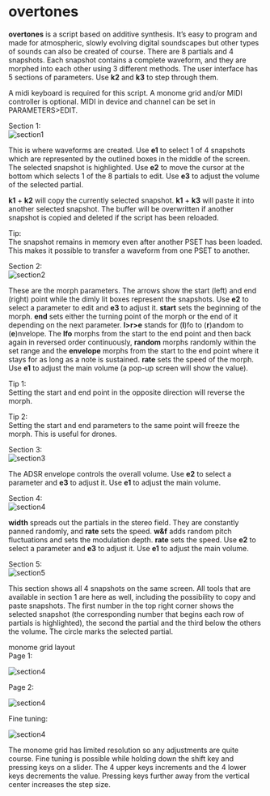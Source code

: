 # overtones
**overtones** is a script based on additive synthesis. It’s easy to program and made for atmospheric, slowly evolving digital soundscapes but other types of sounds can also be created of course. There are 8 partials and 4 snapshots. Each snapshot contains a complete waveform, and they are morphed into each other using 3 different methods. The user interface has 5 sections of parameters. Use **k2** and **k3** to step through them.

A midi keyboard is required for this script. A monome grid and/or MIDI controller is optional. MIDI in device and channel can be set in PARAMETERS>EDIT.

Section 1:  
![section1](overtones_section1.png)  
  
This is where waveforms are created. Use **e1** to select 1 of 4 snapshots which are represented by the outlined boxes in the middle of the screen. The selected snapshot is highlighted. Use **e2** to move the cursor at the bottom which selects 1 of the 8 partials to edit. Use **e3** to adjust the volume of the selected partial.

**k1** + **k2** will copy the currently selected snapshot. **k1** + **k3** will paste it into another selected snapshot. The buffer will be overwritten if another snapshot is copied and deleted if the script has been reloaded.

Tip:  
The snapshot remains in memory even after another PSET has been loaded. This makes it possible to transfer a waveform from one PSET to another.

Section 2:  
![section2](overtones_section2.png)  
  
These are the morph parameters. The arrows show the start (left) and end (right) point while the dimly lit boxes represent the snapshots. Use **e2** to select a parameter to edit and **e3** to adjust it. **start** sets the beginning of the morph. **end** sets either the turning point of the morph or the end of it depending on the next parameter. **l>r>e** stands for (**l**)fo to (**r**)andom to (**e**)nvelope. The **lfo** morphs from the start to the end point and then back again in reversed order continuously, **random** morphs randomly within the set range and the **envelope** morphs from the start to the end point where it stays for as long as a note is sustained. **rate** sets the speed of the morph. Use **e1** to adjust the main volume (a pop-up screen will show the value).

Tip 1:  
Setting the start and end point in the opposite direction will reverse the morph.

Tip 2:  
Setting the start and end parameters to the same point will freeze the morph. This is useful for drones.

Section 3:  
![section3](overtones_section3.png)  
  
The ADSR envelope controls the overall volume. Use **e2** to select a parameter and **e3** to adjust it. Use **e1** to adjust the main volume.

Section 4:  
![section4](overtones_section4.png)  
  
**width** spreads out the partials in the stereo field. They are constantly panned randomly, and **rate** sets the speed. **w&f** adds random pitch fluctuations and sets the modulation depth. **rate** sets the speed. Use **e2** to select a parameter and **e3** to adjust it. Use **e1** to adjust the main volume.

Section 5:  
![section5](overtones_section5.png)  
  
This section shows all 4 snapshots on the same screen. All tools that are available in section 1 are here as well, including the possibility to copy and paste snapshots. The first number in the top right corner shows the selected snapshot (the corresponding number that begins each row of partials is highlighted), the second the partial and the third below the others the volume. The circle marks the selected partial.

monome grid layout  
Page 1:  
  
![section4](monome_grid_1.png)  
  
Page 2:  
  
![section4](monome_grid_2.png)  
  
Fine tuning:  
  
![section4](monome_grid_3.png)  
  
The monome grid has limited resolution so any adjustments are quite course. Fine tuning is possible while holding down the shift key and pressing keys on a slider. The 4 upper keys increments and the 4 lower keys decrements the value. Pressing keys further away from the vertical center increases the step size.